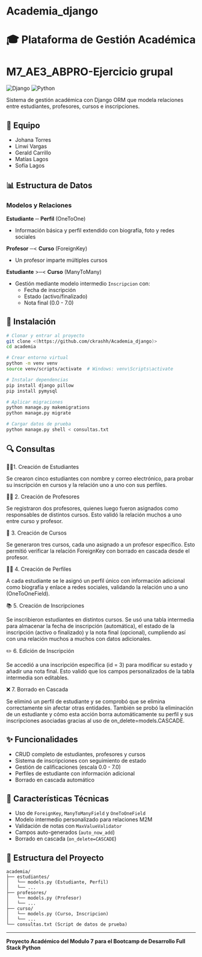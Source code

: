 ﻿# Academia_django

# 🎓 Plataforma de Gestión Académica
# M7_AE3_ABPRO-Ejercicio grupal

![Django](https://img.shields.io/badge/Django-092E20?style=for-the-badge&logo=django&logoColor=white)
![Python](https://img.shields.io/badge/Python-3776AB?style=for-the-badge&logo=python&logoColor=white)

Sistema de gestión académica con Django ORM que modela relaciones entre estudiantes, profesores, cursos e inscripciones.

## 👥 Equipo

- Johana Torres
- Linwi Vargas
- Gerald Carrillo
- Matías Lagos
- Sofía Lagos

## 📊 Estructura de Datos

### Modelos y Relaciones

**Estudiante** ─ **Perfil** (OneToOne)
- Información básica y perfil extendido con biografía, foto y redes sociales

**Profesor** ─< **Curso** (ForeignKey)
- Un profesor imparte múltiples cursos

**Estudiante** >─< **Curso** (ManyToMany)
- Gestión mediante modelo intermedio `Inscripcion` con:
  - Fecha de inscripción
  - Estado (activo/finalizado)
  - Nota final (0.0 - 7.0)

## 🚀 Instalación

```bash
# Clonar y entrar al proyecto
git clone <(https://github.com/ckrashh/Academia_django)>
cd academia

# Crear entorno virtual
python -m venv venv
source venv/scripts/activate  # Windows: venv\Scripts\activate

# Instalar dependencias
pip install django pillow
pip install pymysql

# Aplicar migraciones
python manage.py makemigrations
python manage.py migrate

# Cargar datos de prueba
python manage.py shell < consultas.txt
```

## 🔍 Consultas
👨‍🎓1. Creación de Estudiantes

Se crearon cinco estudiantes con nombre y correo electrónico, para probar su inscripción en cursos y la relación uno a uno con sus perfiles.

👨‍🏫 2. Creación de Profesores

Se registraron dos profesores, quienes luego fueron asignados como responsables de distintos cursos. Esto validó la relación muchos a uno entre curso y profesor.

📘 3. Creación de Cursos

Se generaron tres cursos, cada uno asignado a un profesor específico. Esto permitió verificar la relación ForeignKey con borrado en cascada desde el profesor.

🧑‍💻 4. Creación de Perfiles

A cada estudiante se le asignó un perfil único con información adicional como biografía y enlace a redes sociales, validando la relación uno a uno (OneToOneField).

📚 5. Creación de Inscripciones

Se inscribieron estudiantes en distintos cursos. Se usó una tabla intermedia para almacenar la fecha de inscripción (automática), el estado de la inscripción (activo o finalizado) y la nota final (opcional), cumpliendo así con una relación muchos a muchos con datos adicionales.

✏️ 6. Edición de Inscripción

Se accedió a una inscripción específica (id = 3) para modificar su estado y añadir una nota final. Esto validó que los campos personalizados de la tabla intermedia son editables.

❌ 7. Borrado en Cascada

Se eliminó un perfil de estudiante y se comprobó que se elimina correctamente sin afectar otras entidades. También se probó la eliminación de un estudiante y cómo esta acción borra automáticamente su perfil y sus inscripciones asociadas gracias al uso de on_delete=models.CASCADE.

## ✨ Funcionalidades

- CRUD completo de estudiantes, profesores y cursos
- Sistema de inscripciones con seguimiento de estado
- Gestión de calificaciones (escala 0.0 - 7.0)
- Perfiles de estudiante con información adicional
- Borrado en cascada automático

## 📝 Características Técnicas

- Uso de `ForeignKey`, `ManyToManyField` y `OneToOneField`
- Modelo intermedio personalizado para relaciones M2M
- Validación de notas con `MaxValueValidator`
- Campos auto-generados (`auto_now_add`)
- Borrado en cascada (`on_delete=CASCADE`)

## 📂 Estructura del Proyecto

```
academia/
├── estudiantes/
│   └── models.py (Estudiante, Perfil)
│   └── ...
├── profesores/
│   └── models.py (Profesor)
│   └── ...
├── curso/
│   └── models.py (Curso, Inscripcion)
│   └── ...
└── consultas.txt (Script de datos de prueba)
```

---

**Proyecto Académico del Modulo 7 para el Bootcamp de Desarrollo Full Stack Python** 




